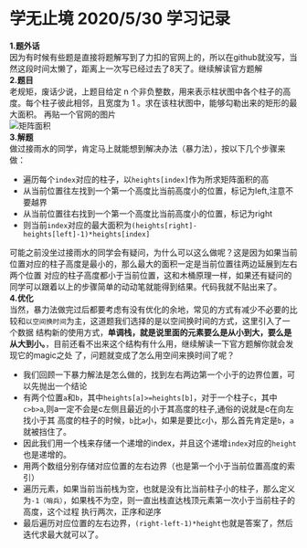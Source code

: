 # 学无止境 2020/5/30 学习记录  
**1.题外话**  
因为有时候有些题是直接将题解写到了力扣的官网上的，所以在github就没写，当然这段时间太懒了，距离上一次写已经过去了8天了。继续解读官方题解  
**2.题目**  
老规矩，废话少说，上题目给定 n 个非负整数，用来表示柱状图中各个柱子的高度。每个柱子彼此相邻，且宽度为 1 。求在该柱状图中，能够勾勒出来的矩形的最大面积。
再贴一个官网的图片  
![矩阵面积](https://assets.leetcode-cn.com/aliyun-lc-upload/uploads/2018/10/12/histogram.png)  
**3.解题**  
做过接雨水的同学，肯定马上就能想到解决办法（暴力法），按以下几个步骤来做：  
- 遍历每个`index`对应的柱子，以`heights[index]`作为所求矩阵面积的高  
- 从当前位置往左找到一个第一个高度比当前高度小的位置，标记为left,注意不要越界  
- 从当前位置往右找到一个第一个高度比当前高度小的位置，标记为right  
- 则当前`index`对应的最大面积为`(heights[right]-heights[left]-1)*heights[index]`  

可能之前没坐过接雨水的同学会有疑问，为什么可以这么做呢？这是因为如果当前位置对应的柱子高度是最小的，那么最大的面积一定是当前位置往两边延展到左右两个位置
对应的柱子高度都小于当前位置，这和木桶原理一样，如果还有疑问的同学可以跟着以上的步骤简单的动动笔就能得到结果。代码我就不贴出来了。  
**4.优化**  
当然，暴力法做完过后都要考虑有没有优化的余地，常见的方式有减少不必要的比较和`以空间换时间`为主，这道题我们选择的是以空间换时间的方式，这里引入了一个数据
结构新的使用方式，**单调栈，就是说里面的元素要么是从小到大，要么是从大到小。**，目前还看不出来这个结构有什么用，继续解读一下官方题解你就会发现它的magic之处
了，问题就变成了怎么用空间来换时间了呢？
- 我们回顾一下暴力解法是怎么做的，找到左右两边第一个小于的边界位置，可以先抛出一个结论
- 有两个位置`a`和`b`，其中`heights[a]>=heights[b]`，对于一个柱子`c`，其中`c>b>a`,则a一定不会是c左侧且最近的小于其高度的柱子,通俗的说就是c在向左找小于其
高度的柱子的时候，`b`比`a`小，如果是要比`c`小，那么首先肯定是`b`，`a`就被挡住了。
- 因此我们用一个栈来存储一个递增的index，并且这个递增`index`对应的`height`也是递增的。
- 用两个数组分别存储对应位置的左右边界（也是第一个小于当前位置高度的索引）
- 遍历元素，如果当前当前栈为空，也就是没有比当前柱子小的柱子，那么定义为`-1（哨兵）`，如果栈不为空，则一直出栈直达栈顶元素第一次小于当前柱子的高度，这个过程
执行两次，正序和逆序
- 最后遍历对应位置的左右边界，`(right-left-1)*height`也就是答案了，然后迭代求最大就可以了。
